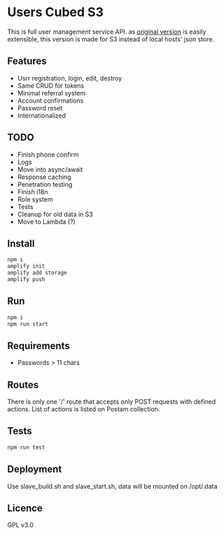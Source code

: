 # Users Cubed S3

This is full user management service API. as [original version](https://github.com/TalaikisInc/users-cubed) is easily extensible, this version is made for S3 instead of local hosts' json store.

## Features

* Usrr registration, login, edit, destroy
* Same CRUD for tokens
* Minimal referral system
* Account confirmations
* Password reset
* Internationalized

## TODO

* Finish phone confirm
* Logs
* Move into async/await
* Response caching
* Penetration testing
* Finish i18n
* Role system
* Tests
* Cleanup for old data in S3
* Move to Lambda (?)

## Install

```bash
npm i
amplify init
amplify add storage
amplify push
```

## Run

```bash
npm i
npm run start
```

## Requirements

* Passwords > 11 chars

## Routes

There is only one '/' route that accepts only POST requests with defined actions. List of actions is listed on Postam collection.

## Tests

```bash
npm run test
```

## Deployment

Use slave_build.sh and slave_start.sh, data will be mounted on /opt/.data

## Licence

GPL v3.0
